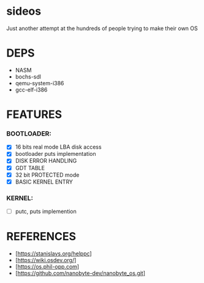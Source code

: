 # sideos
Just another attempt at the hundreds of people trying to make their own OS

# DEPS 
  - NASM
  - bochs-sdl
  - qemu-system-i386
  - gcc-elf-i386

# FEATURES
### BOOTLOADER:
- [X] 16 bits real mode LBA disk access
- [X] bootloader puts implementation
- [X] DISK ERROR HANDLING
- [x] GDT TABLE
- [x] 32 bit PROTECTED mode
- [X] BASIC KERNEL ENTRY

### KERNEL:
- [ ] putc, puts implemention

# REFERENCES
- [https://stanislavs.org/helppc]
- [https://wiki.osdev.org/]
- [https://os.phil-opp.com]
- [https://github.com/nanobyte-dev/nanobyte_os.git]
